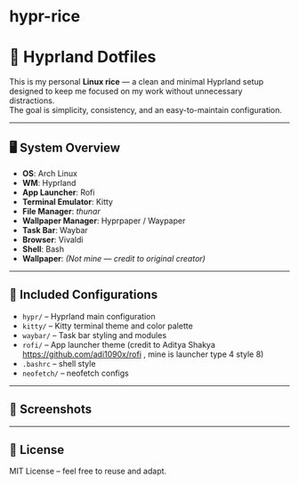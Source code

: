 # hypr-rice

# 🌿 Hyprland Dotfiles

This is my personal **Linux rice** — a clean and minimal Hyprland setup designed to keep me focused on my work without unnecessary distractions.  
The goal is simplicity, consistency, and an easy-to-maintain configuration.

---

## 🖥️ System Overview

- **OS**: Arch Linux
- **WM**: Hyprland
- **App Launcher**: Rofi
- **Terminal Emulator**: Kitty
- **File Manager**: *thunar*
- **Wallpaper Manager**: Hyprpaper / Waypaper
- **Task Bar**: Waybar
- **Browser**: Vivaldi
- **Shell**: Bash
- **Wallpaper**: *(Not mine — credit to original creator)*

---

## 📂 Included Configurations
- `hypr/` – Hyprland main configuration 
- `kitty/` – Kitty terminal theme and color palette
- `waybar/` – Task bar styling and modules
- `rofi/` – App launcher theme (credit to Aditya Shakya https://github.com/adi1090x/rofi , mine is launcher type 4 style 8) 
- `.bashrc` – shell style
- `neofetch/` – neofetch configs


---

## 📸 Screenshots


---

## 📜 License
MIT License – feel free to reuse and adapt.



